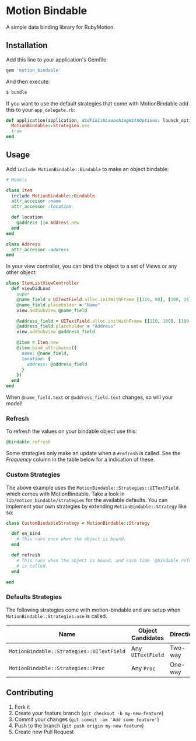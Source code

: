 # Motion Bindable

A simple data binding library for RubyMotion.

## Installation

Add this line to your application's Gemfile:

```ruby
gem 'motion_bindable'
```

And then execute:

```sh
$ bundle
```

If you want to use the default strategies that come with MotionBindable add
this to your `app_delegate.rb`:

``` ruby
def application(application, didFinishLaunchingWithOptions: launch_options)
  MotionBindable::Strategies.use
  true
end
```

## Usage

Add `include MotionBindable::Bindable` to make an object bindable:

```ruby
# Models

class Item
  include MotionBindable::Bindable
  attr_accessor :name
  attr_accessor :location

  def location
    @address ||= Address.new
  end
end

class Address
  attr_accessor :address
end
```

In your view controller, you can bind the object to a set of Views or any
other object:

```ruby
class ItemListViewController
  def viewDidLoad
    super
    @name_field = UITextField.alloc.initWithFrame [[110, 60], [100, 26]]
    @name_field.placeholder = "Name"
    view.addSubview @name_field

    @address_field = UITextField.alloc.initWithFrame [[110, 100], [100, 26]]
    @address_field.placeholder = "Address"
    view.addSubview @address_field

    @item = Item.new
    @item.bind_attributes({
      name: @name_field,
      location: {
        address: @address_field
      }
    })
  end
end
```

When `@name_field.text` or `@address_field.text` changes, so will your model!

### Refresh

To refresh the values on your bindable object use this:

```ruby
@bindable.refresh
```

Some strategies only make an update when a `#refresh` is called. See the
_Frequency_ column in the table below for a indication of these.

### Custom Strategies

The above example uses the `MotionBindable::Strategies::UITextField`.
which comes with MotionBindable. Take a look in
`lib/motion_bindable/strategies` for the available defaults. You can implement
your own strategies by extending `MotionBindable::Strategy` like so:

```ruby
class CustomBindableStrategy < MotionBindable::Strategy

  def on_bind
    # This runs once when the object is bound.
  end

  def refresh
    # This runs when the object is bound, and each time `@bindable.refresh`
    # is called.
  end

end
```

### Defaults Strategies

The following strategies come with motion-bindable and are setup when
`MotionBindable::Strategies.use` is called.

| Name                                      | Object Candidates | Direction | Frequency  |
| ----------------------------------------- | ----------------- | --------- | ---------- |
| `MotionBindable::Strategies::UITextField` | Any `UITextField` | Two-way   | On Change  |
| `MotionBindable::Strategies::Proc`        | Any `Proc`        | One-way   | On Refresh |

## Contributing

1. Fork it
2. Create your feature branch (`git checkout -b my-new-feature`)
3. Commit your changes (`git commit -am 'Add some feature'`)
4. Push to the branch (`git push origin my-new-feature`)
5. Create new Pull Request
